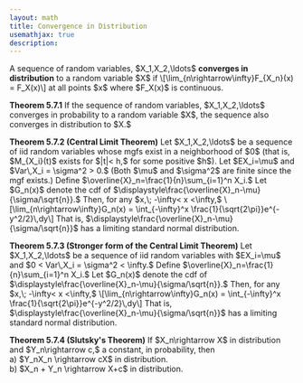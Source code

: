 ```yaml
---
layout: math
title: Convergence in Distribution
usemathjax: true
description:
---
```


<p class="box def">
A sequence of random variables, $X_1,X_2,\ldots$ <strong>converges in distribution</strong> to a random variable $X$ if
\[\lim_{n\rightarrow\infty}F_{X_n}(x) = F_X(x)\]
at all points $x$ where $F_X(x)$ is continuous.
</p>

<p class="box theorem">
<strong>Theorem 5.7.1</strong>
If the sequence of random variables, $X_1,X_2,\ldots$ converges in probability to a random variable $X$, the sequence also converges in distribution to $X.$
</p>

<p class="box theorem">
<strong>Theorem 5.7.2 (Central Limit Theorem)</strong>
Let $X_1,X_2,\ldots$ be a sequence of iid random variables whose mgfs exist in a neighborhood of $0$ (that is, $M_{X_i}(t)$ exists for $|t|< h,$ for some positive $h$). Let $EX_i=\mu$ and $Var\,X_i = \sigma^2 > 0.$ (Both $\mu$ and $\sigma^2$ are finite since the mgf exists.) Define $\overline{X}_n=\frac{1}{n}\sum_{i=1}^n X_i.$ Let $G_n(x)$ denote the cdf of $\displaystyle\frac{\overline{X}_n-\mu}{\sigma/\sqrt{n}}.$ Then, for any $x,\; -\infty< x <\infty,$
\[\lim_{n\rightarrow\infty}G_n(x) = \int_{-\infty}^x \frac{1}{\sqrt{2\pi}}e^{-y^2/2}\,dy\]
That is, $\displaystyle\frac{\overline{X}_n-\mu}{\sigma/\sqrt{n}}$ has a limiting standard normal distribution.
</p>

<p class="box theorem">
<strong>Theorem 5.7.3 (Stronger form of the Central Limit Theorem)</strong>
Let $X_1,X_2,\ldots$ be a sequence of iid random variables with $EX_i=\mu$ and $0 < Var\,X_i = \sigma^2 < \infty.$ Define $\overline{X}_n=\frac{1}{n}\sum_{i=1}^n X_i.$ Let $G_n(x)$ denote the cdf of $\displaystyle\frac{\overline{X}_n-\mu}{\sigma/\sqrt{n}}.$ Then, for any $x,\; -\infty< x <\infty,$
\[\lim_{n\rightarrow\infty}G_n(x) = \int_{-\infty}^x \frac{1}{\sqrt{2\pi}}e^{-y^2/2}\,dy\]
That is, $\displaystyle\frac{\overline{X}_n-\mu}{\sigma/\sqrt{n}}$ has a limiting standard normal distribution.
</p>

<p class="box theorem">
<strong>Theorem 5.7.4 (Slutsky's Theorem)</strong>
If $X_n\rightarrow X$ in distribution and $Y_n\rightarrow c,$ a constant, in probability, then <br>
a) $Y_nX_n \rightarrow cX$ in distribution. <br>
b) $X_n + Y_n \rightarrow X+c$ in distribution.
</p>